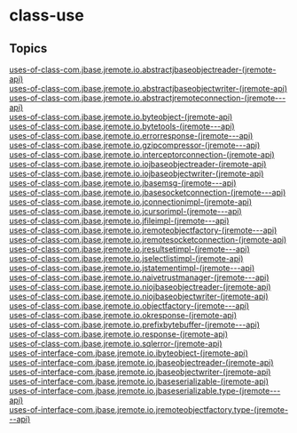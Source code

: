 # class-use

## Topics

[uses-of-class-com.jbase.jremote.io.abstractjbaseobjectreader-(jremote-api)](./uses-of-class-com.jbase.jremote.io.abstractjbaseobjectreader-(jremote-api))  
[uses-of-class-com.jbase.jremote.io.abstractjbaseobjectwriter-(jremote-api)](./uses-of-class-com.jbase.jremote.io.abstractjbaseobjectwriter-(jremote-api))  
[uses-of-class-com.jbase.jremote.io.abstractjremoteconnection-(jremote---api)](./uses-of-class-com.jbase.jremote.io.abstractjremoteconnection-(jremote---api))  
[uses-of-class-com.jbase.jremote.io.byteobject-(jremote-api)](./uses-of-class-com.jbase.jremote.io.byteobject-(jremote-api))  
[uses-of-class-com.jbase.jremote.io.bytetools-(jremote---api)](./uses-of-class-com.jbase.jremote.io.bytetools-(jremote---api))  
[uses-of-class-com.jbase.jremote.io.errorresponse-(jremote---api)](./uses-of-class-com.jbase.jremote.io.errorresponse-(jremote---api))  
[uses-of-class-com.jbase.jremote.io.gzipcompressor-(jremote---api)](./uses-of-class-com.jbase.jremote.io.gzipcompressor-(jremote---api))  
[uses-of-class-com.jbase.jremote.io.interceptorconnection-(jremote-api)](./uses-of-class-com.jbase.jremote.io.interceptorconnection-(jremote-api))  
[uses-of-class-com.jbase.jremote.io.iojbaseobjectreader-(jremote-api)](./uses-of-class-com.jbase.jremote.io.iojbaseobjectreader-(jremote-api))  
[uses-of-class-com.jbase.jremote.io.iojbaseobjectwriter-(jremote-api)](./uses-of-class-com.jbase.jremote.io.iojbaseobjectwriter-(jremote-api))  
[uses-of-class-com.jbase.jremote.io.jbasemsg-(jremote---api)](./uses-of-class-com.jbase.jremote.io.jbasemsg-(jremote---api))  
[uses-of-class-com.jbase.jremote.io.jbasesocketconnection-(jremote---api)](./uses-of-class-com.jbase.jremote.io.jbasesocketconnection-(jremote---api))  
[uses-of-class-com.jbase.jremote.io.jconnectionimpl-(jremote-api)](./uses-of-class-com.jbase.jremote.io.jconnectionimpl-(jremote-api))  
[uses-of-class-com.jbase.jremote.io.jcursorimpl-(jremote---api)](./uses-of-class-com.jbase.jremote.io.jcursorimpl-(jremote---api))  
[uses-of-class-com.jbase.jremote.io.jfileimpl-(jremote---api)](./uses-of-class-com.jbase.jremote.io.jfileimpl-(jremote---api))  
[uses-of-class-com.jbase.jremote.io.jremoteobjectfactory-(jremote---api)](./uses-of-class-com.jbase.jremote.io.jremoteobjectfactory-(jremote---api))  
[uses-of-class-com.jbase.jremote.io.jremotesocketconnection-(jremote-api)](./uses-of-class-com.jbase.jremote.io.jremotesocketconnection-(jremote-api))  
[uses-of-class-com.jbase.jremote.io.jresultsetimpl-(jremote---api)](./uses-of-class-com.jbase.jremote.io.jresultsetimpl-(jremote---api))  
[uses-of-class-com.jbase.jremote.io.jselectlistimpl-(jremote-api)](./uses-of-class-com.jbase.jremote.io.jselectlistimpl-(jremote-api))  
[uses-of-class-com.jbase.jremote.io.jstatementimpl-(jremote---api)](./uses-of-class-com.jbase.jremote.io.jstatementimpl-(jremote---api))  
[uses-of-class-com.jbase.jremote.io.naivetrustmanager-(jremote---api)](./uses-of-class-com.jbase.jremote.io.naivetrustmanager-(jremote---api))  
[uses-of-class-com.jbase.jremote.io.niojbaseobjectreader-(jremote-api)](./uses-of-class-com.jbase.jremote.io.niojbaseobjectreader-(jremote-api))  
[uses-of-class-com.jbase.jremote.io.niojbaseobjectwriter-(jremote-api)](./uses-of-class-com.jbase.jremote.io.niojbaseobjectwriter-(jremote-api))  
[uses-of-class-com.jbase.jremote.io.objectfactory-(jremote---api)](./uses-of-class-com.jbase.jremote.io.objectfactory-(jremote---api))  
[uses-of-class-com.jbase.jremote.io.okresponse-(jremote-api)](./uses-of-class-com.jbase.jremote.io.okresponse-(jremote-api))  
[uses-of-class-com.jbase.jremote.io.prefixbytebuffer-(jremote---api)](./uses-of-class-com.jbase.jremote.io.prefixbytebuffer-(jremote---api))  
[uses-of-class-com.jbase.jremote.io.response-(jremote-api)](./uses-of-class-com.jbase.jremote.io.response-(jremote-api))  
[uses-of-class-com.jbase.jremote.io.sqlerror-(jremote-api)](./uses-of-class-com.jbase.jremote.io.sqlerror-(jremote-api))  
[uses-of-interface-com.jbase.jremote.io.ibyteobject-(jremote-api)](./uses-of-interface-com.jbase.jremote.io.ibyteobject-(jremote-api))  
[uses-of-interface-com.jbase.jremote.io.jbaseobjectreader-(jremote-api)](./uses-of-interface-com.jbase.jremote.io.jbaseobjectreader-(jremote-api))  
[uses-of-interface-com.jbase.jremote.io.jbaseobjectwriter-(jremote-api)](./uses-of-interface-com.jbase.jremote.io.jbaseobjectwriter-(jremote-api))  
[uses-of-interface-com.jbase.jremote.io.jbaseserializable-(jremote-api)](./uses-of-interface-com.jbase.jremote.io.jbaseserializable-(jremote-api))  
[uses-of-interface-com.jbase.jremote.io.jbaseserializable.type-(jremote---api)](./uses-of-interface-com.jbase.jremote.io.jbaseserializable.type-(jremote---api))  
[uses-of-interface-com.jbase.jremote.io.jremoteobjectfactory.type-(jremote---api)](./uses-of-interface-com.jbase.jremote.io.jremoteobjectfactory.type-(jremote---api))  

